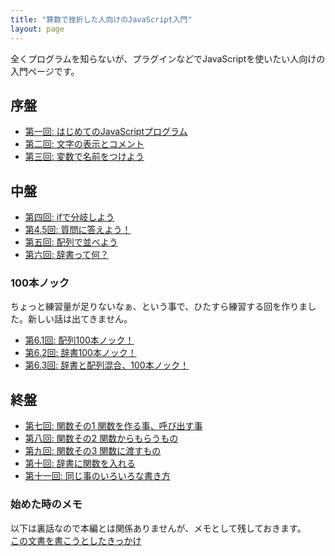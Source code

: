 ```yaml
---
title: "算数で挫折した人向けのJavaScript入門"
layout: page
---
```


全くプログラムを知らないが、プラグインなどでJavaScriptを使いたい人向けの入門ページです。

## 序盤

- [第一回: はじめてのJavaScriptプログラム](ch01.md)
- [第二回: 文字の表示とコメント](ch02.md)
- [第三回: 変数で名前をつけよう](ch03.md)

## 中盤

- [第四回: ifで分岐しよう](ch04.md)
- [第4.5回: 質問に答えよう！](ch04_5.md)
- [第五回: 配列で並べよう](ch05.md)
- [第六回: 辞書って何？](ch06.md)

### 100本ノック

ちょっと練習量が足りないなぁ、という事で、ひたすら練習する回を作りました。新しい話は出てきません。

- [第6.1回: 配列100本ノック！](ch06_1.md)
- [第6.2回: 辞書100本ノック！](ch06_2.md)
- [第6.3回: 辞書と配列混合、100本ノック！](ch06_3.md)

## 終盤

- [第七回: 関数その1 関数を作る事、呼び出す事](ch07.md)
- [第八回: 関数その2 関数からもらうもの](ch08.md)
- [第九回: 関数その3 関数に渡すもの](ch09.md)
- [第十回: 辞書に関数を入れる](ch10.md)
- [第十一回: 同じ事のいろいろな書き方](ch11.md)





### 始めた時のメモ

以下は裏話なので本編とは関係ありませんが、メモとして残しておきます。  
[この文書を書こうとしたきっかけ](story.md)